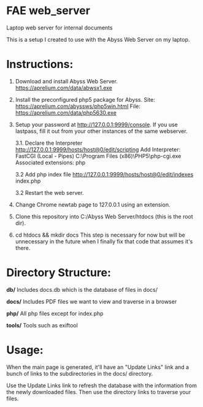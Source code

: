 __FAE web_server__
================================================

Laptop web server for internal documents

This is a setup I created to use with the Abyss Web Server on my laptop.

__Instructions:__
=================================================
1. Download and install Abyss Web Server.
	https://aprelium.com/data/abwsx1.exe
2. Install the preconfigured php5 package for Abyss.
	Site: https://aprelium.com/abyssws/php5win.html
	File: https://aprelium.com/data/php5630.exe
3. Setup your password at http://127.0.0.1:9999/console. If you use
   lastpass, fill it out from your other instances of the same webserver.

	3.1. Declare the Interpreter
	http://127.0.0.1:9999/hosts/host@0/edit/scripting
	Add Interpreter:
		FastCGI (Local - Pipes)
		C:\Program Files (x86)\PHP5\php-cgi.exe
		Associated extensions: php

	3.2 Add php index file
	http://127.0.0.1:9999/hosts/host@0/edit/indexes
	index.php

	3.2 Restart the web server.

3. Change Chrome newtab page to 127.0.0.1 using an extension.
4. Clone this repository into C:/Abyss Web Server/htdocs (this is the root dir).
5. cd htdocs && mkdir docs
   This step is necessary for now but will be unnecessary in the future when
   I finally fix that code that assumes it's there.

__Directory Structure:__
==================================================
__db/__
	Includes docs.db which is the database of files in docs/

__docs/__
	Includes PDF files we want to view and traverse in a browser

__php/__
	All php files except for index.php

__tools/__
	Tools such as exiftool

__Usage:__
==================================================
When the main page is generated, it'll have an "Update Links" link and a bunch
of links to the subdirectories in the docs/ directory.

Use the Update Links link to refresh the database with the information from the
newly downloaded files. Then use the directory links to traverse your files.
